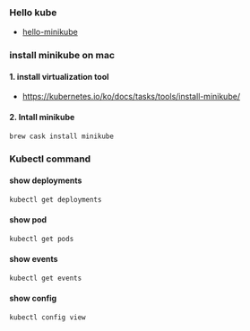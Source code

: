 ### Hello kube

* [hello-minikube](https://kubernetes.io/ko/docs/tutorials/hello-minikube/)

### install minikube on mac

#### 1. install virtualization tool

* https://kubernetes.io/ko/docs/tasks/tools/install-minikube/

#### 2. Intall minikube

```bash
brew cask install minikube
```


### Kubectl command

#### show deployments

```bash
kubectl get deployments
```

#### show pod

```bash
kubectl get pods
```

#### show events

```bash
kubectl get events
```

#### show config

```bash
kubectl config view
```
